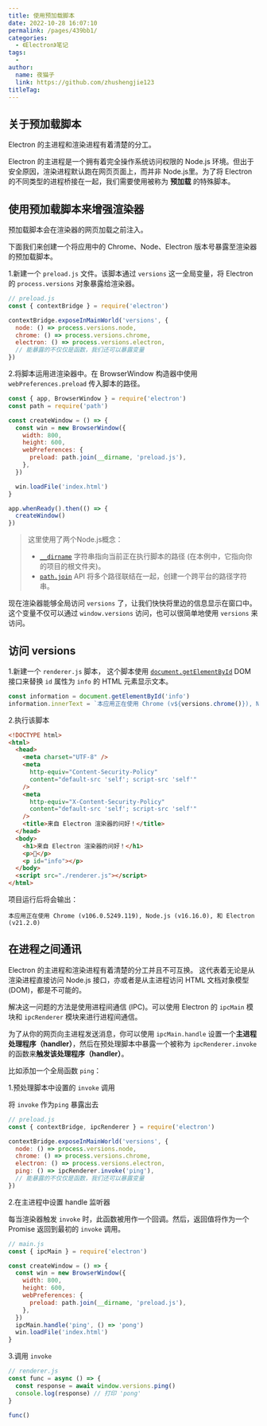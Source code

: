```yaml
---
title: 使用预加载脚本
date: 2022-10-28 16:07:10
permalink: /pages/439bb1/
categories:
  - 《Electron》笔记
tags:
  - 
author: 
  name: 夜猫子
  link: https://github.com/zhushengjie123
titleTag: 
---
```

## 关于预加载脚本

Electron 的主进程和渲染进程有着清楚的分工。

Electron 的主进程是一个拥有着完全操作系统访问权限的 Node.js 环境。但出于安全原因，渲染进程默认跑在网页页面上，而并非 Node.js里。为了将 Electron 的不同类型的进程桥接在一起，我们需要使用被称为 **预加载** 的特殊脚本。

## 使用预加载脚本来增强渲染器

预加载脚本会在渲染器的网页加载之前注入。

下面我们来创建一个将应用中的 Chrome、Node、Electron 版本号暴露至渲染器的预加载脚本。

1.新建一个 `preload.js` 文件。该脚本通过 `versions` 这一全局变量，将 Electron 的 `process.versions` 对象暴露给渲染器。

```js
// preload.js
const { contextBridge } = require('electron')

contextBridge.exposeInMainWorld('versions', {
  node: () => process.versions.node,
  chrome: () => process.versions.chrome,
  electron: () => process.versions.electron,
  // 能暴露的不仅仅是函数，我们还可以暴露变量
})
```

2.将脚本运用进渲染器中。在 BrowserWindow 构造器中使用 `webPreferences.preload` 传入脚本的路径。

```js
const { app, BrowserWindow } = require('electron')
const path = require('path')

const createWindow = () => {
  const win = new BrowserWindow({
    width: 800,
    height: 600,
    webPreferences: {
      preload: path.join(__dirname, 'preload.js'),
    },
  })

  win.loadFile('index.html')
}

app.whenReady().then(() => {
  createWindow()
})
```

> 这里使用了两个Node.js概念：
>
> - [`__dirname`](https://nodejs.org/api/modules.html#modules_dirname) 字符串指向当前正在执行脚本的路径 (在本例中，它指向你的项目的根文件夹)。
> - [`path.join`](https://nodejs.org/api/path.html#path_path_join_paths) API 将多个路径联结在一起，创建一个跨平台的路径字符串。

现在渲染器能够全局访问 `versions` 了，让我们快快将里边的信息显示在窗口中。 这个变量不仅可以通过 `window.versions` 访问，也可以很简单地使用 `versions` 来访问。

## 访问 versions

1.新建一个 `renderer.js` 脚本， 这个脚本使用 [`document.getElementById`](https://developer.mozilla.org/en-US/docs/Web/API/Document/getElementById) DOM 接口来替换 `id` 属性为 `info` 的 HTML 元素显示文本。

```js
const information = document.getElementById('info')
information.innerText = `本应用正在使用 Chrome (v${versions.chrome()}), Node.js (v${versions.node()}), 和 Electron (v${versions.electron()})`
```

2.执行该脚本

```html
<!DOCTYPE html>
<html>
  <head>
    <meta charset="UTF-8" />
    <meta
      http-equiv="Content-Security-Policy"
      content="default-src 'self'; script-src 'self'"
    />
    <meta
      http-equiv="X-Content-Security-Policy"
      content="default-src 'self'; script-src 'self'"
    />
    <title>来自 Electron 渲染器的问好！</title>
  </head>
  <body>
    <h1>来自 Electron 渲染器的问好！</h1>
    <p>👋</p>
    <p id="info"></p>
  </body>
  <script src="./renderer.js"></script>
</html>
```

项目运行后将会输出：

```
本应用正在使用 Chrome (v106.0.5249.119), Node.js (v16.16.0), 和 Electron (v21.2.0)
```

## 在进程之间通讯

Electron 的主进程和渲染进程有着清楚的分工并且不可互换。 这代表着无论是从渲染进程直接访问 Node.js 接口，亦或者是从主进程访问 HTML 文档对象模型 (DOM)，都是不可能的。

解决这一问题的方法是使用进程间通信 (IPC)。可以使用 Electron 的 `ipcMain` 模块和 `ipcRenderer` 模块来进行进程间通信。

为了从你的网页向主进程发送消息，你可以使用 `ipcMain.handle` 设置一个**主进程处理程序（handler）**，然后在预处理脚本中暴露一个被称为 `ipcRenderer.invoke` 的函数来**触发该处理程序（handler）**。

比如添加一个全局函数 `ping`：

1.预处理脚本中设置的 `invoke` 调用

将 `invoke` 作为`ping` 暴露出去

```js
// preload.js
const { contextBridge, ipcRenderer } = require('electron')

contextBridge.exposeInMainWorld('versions', {
  node: () => process.versions.node,
  chrome: () => process.versions.chrome,
  electron: () => process.versions.electron,
  ping: () => ipcRenderer.invoke('ping'),
  // 能暴露的不仅仅是函数，我们还可以暴露变量
})
```

2.在主进程中设置 handle 监听器

每当渲染器触发 `invoke` 时，此函数被用作一个回调。然后，返回值将作为一个 Promise 返回到最初的 `invoke` 调用。

```js
// main.js
const { ipcMain } = require('electron')

const createWindow = () => {
  const win = new BrowserWindow({
    width: 800,
    height: 600,
    webPreferences: {
      preload: path.join(__dirname, 'preload.js'),
    },
  })
  ipcMain.handle('ping', () => 'pong')
  win.loadFile('index.html')
}
```

3.调用 `invoke`

```js
// renderer.js
const func = async () => {
  const response = await window.versions.ping()
  console.log(response) // 打印 'pong'
}

func()
```

